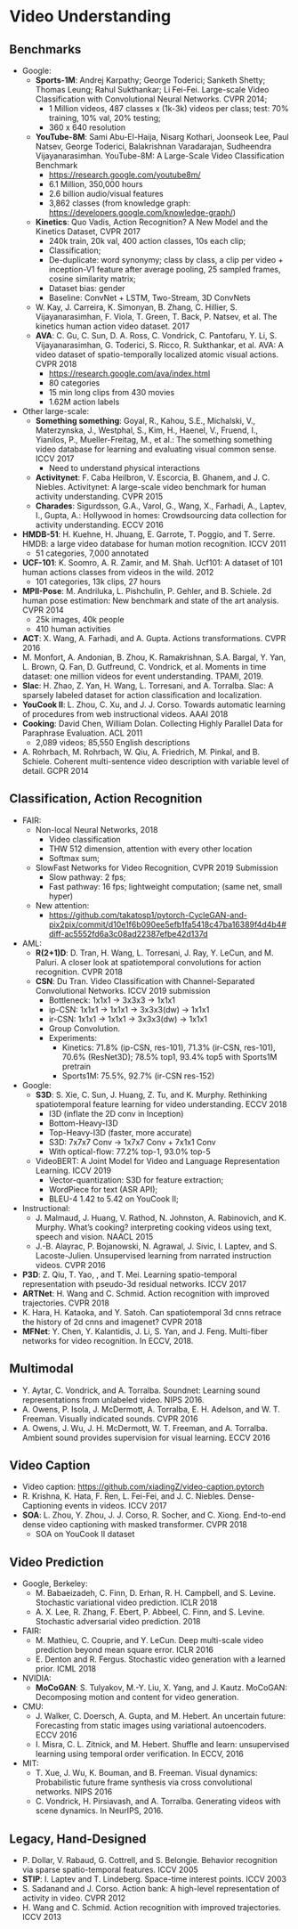 # Video Understanding

## Benchmarks
- Google:
	- **Sports-1M**: Andrej Karpathy; George Toderici; Sanketh Shetty; Thomas Leung; Rahul Sukthankar; Li Fei-Fei. Large-scale Video Classification with Convolutional Neural Networks. CVPR 2014;
		- 1 Million videos, 487 classes x (1k-3k) videos per class; test: 70% training, 10% val, 20% testing;
		- 360 x 640 resolution
	- **YouTube-8M**: Sami Abu-El-Haija, Nisarg Kothari, Joonseok Lee, Paul Natsev, George Toderici, Balakrishnan Varadarajan, Sudheendra Vijayanarasimhan. YouTube-8M: A Large-Scale Video Classification Benchmark
		- https://research.google.com/youtube8m/
		- 6.1 Million, 350,000 hours
		- 2.6 billion audio/visual features
		- 3,862 classes (from knowledge graph: https://developers.google.com/knowledge-graph/)
	- **Kinetics**: Quo Vadis, Action Recognition? A New Model and the Kinetics Dataset, CVPR 2017
		- 240k train, 20k val, 400 action classes, 10s each clip;
		- Classification;
		- De-duplicate: word synonymy; class by class, a clip per video + inception-V1 feature after average pooling, 25 sampled frames, cosine similarity matrix;
		- Dataset bias: gender
		- Baseline: ConvNet + LSTM, Two-Stream, 3D ConvNets
	- W. Kay, J. Carreira, K. Simonyan, B. Zhang, C. Hillier, S. Vijayanarasimhan, F. Viola, T. Green, T. Back, P. Natsev, et al. The kinetics human action video dataset. 2017
	- **AVA**: C. Gu, C. Sun, D. A. Ross, C. Vondrick, C. Pantofaru, Y. Li, S. Vijayanarasimhan, G. Toderici, S. Ricco, R. Sukthankar, et al. AVA: A video dataset of spatio-temporally localized atomic visual actions. CVPR 2018
		- https://research.google.com/ava/index.html
		- 80 categories
		- 15 min long clips from 430 movies
		- 1.62M action labels
- Other large-scale:
	- **Something something**: Goyal, R., Kahou, S.E., Michalski, V., Materzynska, J., Westphal, S., Kim, H., Haenel, V., Fruend, I., Yianilos, P., Mueller-Freitag, M., et al.: The something something video database for learning and evaluating visual common sense. ICCV 2017
		- Need to understand physical interactions
	- **Activitynet**: F. Caba Heilbron, V. Escorcia, B. Ghanem, and J. C. Niebles. Activitynet: A large-scale video benchmark for human activity understanding. CVPR 2015
	- **Charades**: Sigurdsson, G.A., Varol, G., Wang, X., Farhadi, A., Laptev, I., Gupta, A.: Hollywood in homes: Crowdsourcing data collection for activity understanding. ECCV 2016
- **HMDB-51**: H. Kuehne, H. Jhuang, E. Garrote, T. Poggio, and T. Serre. HMDB: a large video database for human motion recognition. ICCV 2011
	- 51 categories, 7,000 annotated
- **UCF-101**: K. Soomro, A. R. Zamir, and M. Shah. Ucf101: A dataset of 101 human actions classes from videos in the wild. 2012
	- 101 categories, 13k clips, 27 hours
- **MPII-Pose**: M. Andriluka, L. Pishchulin, P. Gehler, and B. Schiele. 2d human pose estimation: New benchmark and state of the art analysis. CVPR 2014
	- 25k images, 40k people
	- 410 human activities
- **ACT**: X. Wang, A. Farhadi, and A. Gupta. Actions transformations. CVPR 2016
- M. Monfort, A. Andonian, B. Zhou, K. Ramakrishnan, S.A. Bargal, Y. Yan, L. Brown, Q. Fan, D. Gutfreund, C. Vondrick, et al. Moments in time dataset: one million videos for event understanding. TPAMI, 2019.
- **Slac**: H. Zhao, Z. Yan, H. Wang, L. Torresani, and A. Torralba. Slac: A sparsely labeled dataset for action classification and localization. 
- **YouCook II**: L. Zhou, C. Xu, and J. J. Corso. Towards automatic learning of procedures from web instructional videos. AAAI 2018
- **Cooking**: David Chen, William Dolan. Collecting Highly Parallel Data for Paraphrase Evaluation. ACL 2011
	- 2,089 videos; 85,550 English descriptions
- A. Rohrbach, M. Rohrbach, W. Qiu, A. Friedrich, M. Pinkal, and B. Schiele. Coherent multi-sentence video description with variable level of detail. GCPR 2014

## Classification, Action Recognition
- FAIR:
	- Non-local Neural Networks, 2018
		- Video classification
		- THW 512 dimension, attention with every other location
		- Softmax sum;
	- SlowFast Networks for Video Recognition, CVPR 2019 Submission
		- Slow pathway: 2 fps;
		- Fast pathway: 16 fps; lightweight computation; (same net, small hyper)
	- New attention:
		- https://github.com/takatosp1/pytorch-CycleGAN-and-pix2pix/commit/d10e1f6b090ee5efb1fa5418c47ba16389f4d4b4#diff-ac5552fd6a3c08ad22387efbe42d137d
- AML:
	- **R(2+1)D**: D. Tran, H. Wang, L. Torresani, J. Ray, Y. LeCun, and M. Paluri. A closer look at spatiotemporal convolutions for action recognition. CVPR 2018
	- **CSN**: Du Tran. Video Classification with Channel-Separated Convolutional Networks. ICCV 2019 submission
		- Bottleneck: 1x1x1 -> 3x3x3 -> 1x1x1
		- ip-CSN: 1x1x1 -> 1x1x1 -> 3x3x3(dw) -> 1x1x1
		- ir-CSN: 1x1x1 -> 1x1x1 -> 3x3x3(dw) -> 1x1x1
		- Group Convolution.
		- Experiments:
			- Kinetics: 71.8% (ip-CSN, res-101), 71.3% (ir-CSN, res-101), 70.6% (ResNet3D); 78.5% top1, 93.4% top5 with Sports1M pretrain
			- Sports1M: 75.5%, 92.7% (ir-CSN res-152)
- Google:
	- **S3D**: S. Xie, C. Sun, J. Huang, Z. Tu, and K. Murphy. Rethinking spatiotemporal feature learning for video understanding. ECCV 2018
		- I3D (inflate the 2D conv in Inception)
		- Bottom-Heavy-I3D
		- Top-Heavy-I3D (faster, more accurate)
		- S3D: 7x7x7 Conv -> 1x7x7 Conv + 7x1x1 Conv
		- With optical-flow: 77.2% top-1, 93.0% top-5
	- VideoBERT: A Joint Model for Video and Language Representation Learning. ICCV 2019
		- Vector-quantization: S3D for feature extraction;
		- WordPiece for text (ASR API);
		- BLEU-4 1.42 to 5.42 on YouCook II;
- Instructional:
	- J. Malmaud, J. Huang, V. Rathod, N. Johnston, A. Rabinovich, and K. Murphy. What’s cooking? interpreting cooking videos using text, speech and vision. NAACL 2015
	- J.-B. Alayrac, P. Bojanowski, N. Agrawal, J. Sivic, I. Laptev, and S. Lacoste-Julien. Unsupervised learning from narrated instruction videos. CVPR 2016
- **P3D**: Z. Qiu, T. Yao, , and T. Mei. Learning spatio-temporal representation with pseudo-3d residual networks. ICCV 2017
- **ARTNet**: H. Wang and C. Schmid. Action recognition with improved trajectories. CVPR 2018
- K. Hara, H. Kataoka, and Y. Satoh. Can spatiotemporal 3d cnns retrace the history of 2d cnns and imagenet? CVPR 2018
- **MFNet**: Y. Chen, Y. Kalantidis, J. Li, S. Yan, and J. Feng. Multi-fiber networks for video recognition. In ECCV, 2018.

## Multimodal
- Y. Aytar, C. Vondrick, and A. Torralba. Soundnet: Learning sound representations from unlabeled video. NIPS 2016.
- A. Owens, P. Isola, J. McDermott, A. Torralba, E. H. Adelson, and W. T. Freeman. Visually indicated sounds. CVPR 2016
- A. Owens, J. Wu, J. H. McDermott, W. T. Freeman, and A. Torralba. Ambient sound provides supervision for visual learning. ECCV 2016

## Video Caption
- Video caption: https://github.com/xiadingZ/video-caption.pytorch
- R. Krishna, K. Hata, F. Ren, L. Fei-Fei, and J. C. Niebles. Dense-Captioning events in videos. ICCV 2017
- **SOA**: L. Zhou, Y. Zhou, J. J. Corso, R. Socher, and C. Xiong. End-to-end dense video captioning with masked transformer. CVPR 2018
	- SOA on YouCook II dataset

## Video Prediction
- Google, Berkeley:
	- M. Babaeizadeh, C. Finn, D. Erhan, R. H. Campbell, and S. Levine. Stochastic variational video prediction. ICLR 2018
	- A. X. Lee, R. Zhang, F. Ebert, P. Abbeel, C. Finn, and S. Levine. Stochastic adversarial video prediction. 2018
- FAIR:
	- M. Mathieu, C. Couprie, and Y. LeCun. Deep multi-scale video prediction beyond mean square error. ICLR 2016
	- E. Denton and R. Fergus. Stochastic video generation with a learned prior. ICML 2018
- NVIDIA:
	- **MoCoGAN**: S. Tulyakov, M.-Y. Liu, X. Yang, and J. Kautz. MoCoGAN: Decomposing motion and content for video generation.
- CMU:
	- J. Walker, C. Doersch, A. Gupta, and M. Hebert. An uncertain future: Forecasting from static images using variational autoencoders. ECCV 2016
	- I. Misra, C. L. Zitnick, and M. Hebert. Shuffle and learn: unsupervised learning using temporal order verification. In ECCV, 2016
- MIT:
	- T. Xue, J. Wu, K. Bouman, and B. Freeman. Visual dynamics: Probabilistic future frame synthesis via cross convolutional networks. NIPS 2016
	- C. Vondrick, H. Pirsiavash, and A. Torralba. Generating videos with scene dynamics. In NeurIPS, 2016.

## Legacy, Hand-Designed
- P. Dollar, V. Rabaud, G. Cottrell, and S. Belongie. Behavior recognition via sparse spatio-temporal features. ICCV 2005
- **STIP**: I. Laptev and T. Lindeberg. Space-time interest points. ICCV 2003
- S. Sadanand and J. Corso. Action bank: A high-level representation of activity in video. CVPR 2012
- H. Wang and C. Schmid. Action recognition with improved trajectories. ICCV 2013
